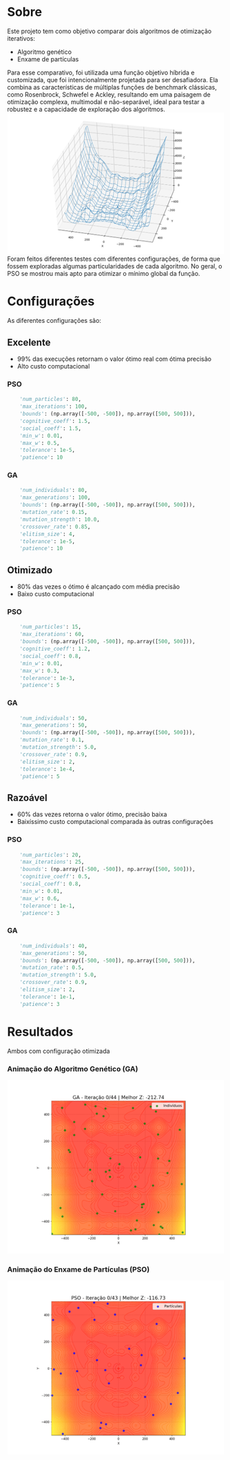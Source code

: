 # Sobre
Este projeto tem como objetivo comparar dois algoritmos de otimização iterativos:
- Algoritmo genético
- Enxame de partículas

Para esse comparativo, foi utilizada uma função objetivo híbrida e customizada, que foi intencionalmente projetada para ser desafiadora. Ela combina as características de múltiplas funções de benchmark clássicas, como Rosenbrock, Schwefel e Ackley, resultando em uma paisagem de otimização complexa, multimodal e não-separável, ideal para testar a robustez e a capacidade de exploração dos algoritmos.
![Visualização da função objetivo utilizada para comparação dos métodos](imgs/funcao_objetivo.png)
Foram feitos diferentes testes com diferentes configurações, de forma que fossem exploradas algumas particularidades de cada algoritmo. No geral, o PSO se mostrou mais apto para otimizar o mínimo global da função.

# Configurações
As diferentes configurações são:
## Excelente
- 99% das execuções retornam o valor ótimo real com ótima precisão
- Alto custo computacional
### PSO
```python
    'num_particles': 80,
    'max_iterations': 100,
    'bounds': (np.array([-500, -500]), np.array([500, 500])),
    'cognitive_coeff': 1.5,
    'social_coeff': 1.5,
    'min_w': 0.01,
    'max_w': 0.5,
    'tolerance': 1e-5,
    'patience': 10
```
### GA
```python
    'num_individuals': 80,
    'max_generations': 100,
    'bounds': (np.array([-500, -500]), np.array([500, 500])),
    'mutation_rate': 0.15,
    'mutation_strength': 10.0,
    'crossover_rate': 0.85,
    'elitism_size': 4,
    'tolerance': 1e-5,
    'patience': 10
```

## Otimizado
- 80% das vezes o ótimo é alcançado com média precisão
- Baixo custo computacional
### PSO
```python
    'num_particles': 15,
    'max_iterations': 60,
    'bounds': (np.array([-500, -500]), np.array([500, 500])),
    'cognitive_coeff': 1.2,
    'social_coeff': 0.8,
    'min_w': 0.01,
    'max_w': 0.3,
    'tolerance': 1e-3,
    'patience': 5
```
### GA
```python
    'num_individuals': 50,
    'max_generations': 50,
    'bounds': (np.array([-500, -500]), np.array([500, 500])),
    'mutation_rate': 0.1,
    'mutation_strength': 5.0,
    'crossover_rate': 0.9,
    'elitism_size': 2,
    'tolerance': 1e-4,
    'patience': 5
```
## Razoável
- 60% das vezes retorna o valor ótimo, precisão baixa
- Baixíssimo custo computacional comparada às outras configurações
### PSO
```python
    'num_particles': 20,
    'max_iterations': 25,
    'bounds': (np.array([-500, -500]), np.array([500, 500])),
    'cognitive_coeff': 0.5,
    'social_coeff': 0.8,
    'min_w': 0.01,
    'max_w': 0.6,
    'tolerance': 1e-1,
    'patience': 3
```
### GA
```python
    'num_individuals': 40,
    'max_generations': 50,
    'bounds': (np.array([-500, -500]), np.array([500, 500])),
    'mutation_rate': 0.5,
    'mutation_strength': 5.0,
    'crossover_rate': 0.9,
    'elitism_size': 2,
    'tolerance': 1e-1,
    'patience': 3
```

# Resultados
Ambos com configuração otimizada
### Animação do Algoritmo Genético (GA)
![Animação do Algoritmo Genético mostrando a convergência da população](imgs/ga_animation.gif)

### Animação do Enxame de Partículas (PSO)
![Animação do PSO mostrando as partículas convergindo para o ótimo](imgs/pso_animation.gif)
